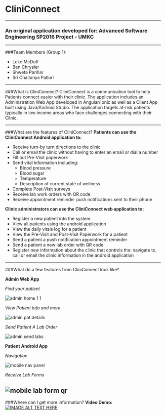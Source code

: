# CliniConnect

---

### An original application developed for: Advanced Software Engineering SP2016 Project - UMKC
---

###Team Members (Group 1): 
* Luke McDuff
* Ben Chrysler 
* Shweta Parihar
* Sri Chaitanya Patluri

---
###What is CliniConnect?
CliniConnect is a communication tool to help Patients connect easier with their clinic. The application includes an Administration Web App developed in Angular/Ionic as well as a Client App built using Java/Android Studio. The application targets at-risk patients typically in low income areas who face challenges connecting with their Clinic.

---
###What are the features of CliniConnect?
**Patients can use the CliniConnect Android application to:**
* Receive turn-by turn directions to the clinic
* Call or email the clinic without having to enter an email or dial a number
* Fill out Pre-Visit paperwork
* Send vital information including:
  * Blood pressure
  * Blood sugar
  * Temperature
  * Description of current state of wellness
* Complete Post-Visit surveys
* Receive lab work orders with QR code
* Receive appointment reminder push notifications sent to their phone

**Clinic administrators can use the CliniConnect web application to:**
* Register a new patient into the system
* View all patients using the android application
* View the daily vitals log for a patient
* View the Pre-Visit and Post-Visit Paperwork for a patient
* Send a patient a push notification appointment reminder
* Send a patient a new lab order with QR code
* Register new information about the clinic that controls the: navigate to, call or email the clinic information in the android application

---
###What do a few features from CliniConnect look like?

**Admin Web App**

*Find your patient*

![admin home 1 1](https://cloud.githubusercontent.com/assets/11081968/15002946/37e0f8f2-116c-11e6-9d3f-43aa1df79cfd.PNG)

*View Patient Info and more*

![admin pat details](https://cloud.githubusercontent.com/assets/11081968/15002986/b0463a32-116c-11e6-8129-ed87745c37c6.PNG)

*Send Patient A Lab Order*

![admin send labs](https://cloud.githubusercontent.com/assets/11081968/15002997/cb84845c-116c-11e6-9760-6397e79cd508.PNG)

**Patient Android App**

*Navigation*

![mobile nav panel](https://cloud.githubusercontent.com/assets/11081968/15003137/4ac581de-116e-11e6-9fdc-f180a0ffbaf9.png)

*Receive Lab Forms*

![mobile lab form qr](https://cloud.githubusercontent.com/assets/11081968/15003132/2e678ca8-116e-11e6-84e1-36457567794b.png)
---

###Where can I get more information?
**Video Demo:** 
[![IMAGE ALT TEXT HERE](http://img.youtube.com/vi/5t4kIitnlH0/0.jpg)](http://www.youtube.com/watch?v=5t4kIitnlH0)

